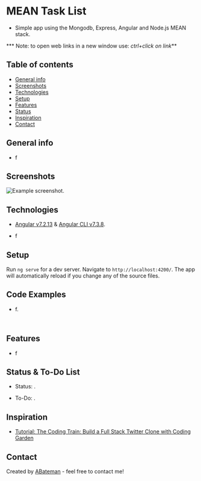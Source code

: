 # MEAN Task List

* Simple app using the Mongodb, Express, Angular and Node.js MEAN stack.

*** Note: to open web links in a new window use: _ctrl+click on link_**

## Table of contents

* [General info](#general-info)
* [Screenshots](#screenshots)
* [Technologies](#technologies)
* [Setup](#setup)
* [Features](#features)
* [Status](#status)
* [Inspiration](#inspiration)
* [Contact](#contact)

## General info

* f

## Screenshots

![Example screenshot](./img/.png).

## Technologies

* [Angular v7.2.13](https://angular.io/) & [Angular CLI v7.3.8](https://cli.angular.io/).

* f

## Setup

Run `ng serve` for a dev server. Navigate to `http://localhost:4200/`. The app will automatically reload if you change any of the source files.

## Code Examples

* f.

```typescript



```

## Features

* f

## Status & To-Do List

* Status: .

* To-Do: .

## Inspiration

* [Tutorial: The Coding Train: Build a Full Stack Twitter Clone with Coding Garden](https://www.youtube.com/watch?v=JnEH9tYLxLk)

## Contact

Created by [ABateman](https://www.andrewbateman.org) - feel free to contact me!
